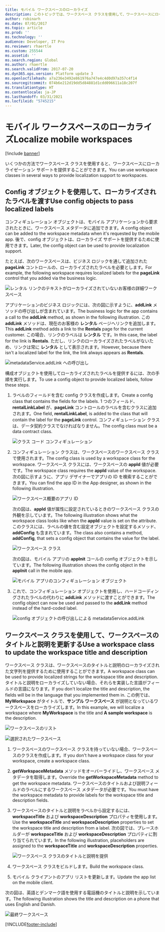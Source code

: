 ```yaml
---
title: モバイル ワークスペースのローカライズ
description: このトピックでは、ワークスペース クラスを使用して、ワークスペースにローカライゼーション サポートを提供する方法について説明します。
author: robinarh
ms.date: 07/01/2017
ms.topic: article
ms.prod: ''
ms.technology: ''
audience: Developer, IT Pro
ms.reviewer: rhaertle
ms.custom: 255544
ms.assetid: ''
ms.search.region: Global
ms.author: rhaertle
ms.search.validFrom: 2017-07-20
ms.dyn365.ops.version: Platform update 3
ms.openlocfilehash: a7a236e3492e861976a747e4c4d0d97a357c4f14
ms.sourcegitcommit: 074b6e212d19dd5d84881d1cdd096611a18c207f
ms.translationtype: HT
ms.contentlocale: ja-JP
ms.lasthandoff: 03/31/2021
ms.locfileid: "5745215"
---
```

# <a name="localize-mobile-workspaces"></a><span data-ttu-id="cf48a-103">モバイル ワークスペースのローカライズ</span><span class="sxs-lookup"><span data-stu-id="cf48a-103">Localize mobile workspaces</span></span>

[!include [banner](../../../includes/banner.md)]

<span data-ttu-id="cf48a-104">いくつかの方法でワークスペース クラスを使用すると、ワークスペースにローカライゼーション サポートを提供することができます。</span><span class="sxs-lookup"><span data-stu-id="cf48a-104">You can use workspace classes in several ways to provide localization support to workspaces.</span></span>

## <a name="use-config-objects-to-pass-localized-labels"></a><span data-ttu-id="cf48a-105">Config オブジェクトを使用して、ローカライズされたラベルを渡す</span><span class="sxs-lookup"><span data-stu-id="cf48a-105">Use config objects to pass localized labels</span></span>
<span data-ttu-id="cf48a-106">コンフィギュレーション オブジェクトは、モバイル アプリケーションから要求されたときに、ワークスペース メタデータに追加できます。</span><span class="sxs-lookup"><span data-stu-id="cf48a-106">A config object can be added to the workspace metadata when it's requested by the mobile app.</span></span> <span data-ttu-id="cf48a-107">後で、config オブジェクトは、ローカライズ サポートを提供するために使用できます。</span><span class="sxs-lookup"><span data-stu-id="cf48a-107">Later, the config object can be used to provide localization support.</span></span> 

<span data-ttu-id="cf48a-108">たとえば、次のワークスペースは、ビジネス ロジックを通して追加された **pageLink** コントロールの、ローカライズされたラベルを必要とします。</span><span class="sxs-lookup"><span data-stu-id="cf48a-108">For example, the following workspace requires localized labels for the **pageLink** control that you added via the business logic.</span></span>

 ![レンタル リンクのテキストがローカライズされていないお客様の詳細ワークスペース](media/workspace-api/ConfigObjectsPage.png)

<span data-ttu-id="cf48a-110">アプリケーションのビジネス ロジックには、次の図に示すように、**addLink** メソッドの呼び出しが含まれています。</span><span class="sxs-lookup"><span data-stu-id="cf48a-110">The business logic for the app contains a call to the **addLink** method, as shown in the following illustration.</span></span> <span data-ttu-id="cf48a-111">この **addLink** メソッドは、現在のお客様の **レンタル** ページへリンクを追加します。</span><span class="sxs-lookup"><span data-stu-id="cf48a-111">This **addLink** method adds a link to the **Rentals** page for the current customer.</span></span> <span data-ttu-id="cf48a-112">この場合、リンクのラベルは **レンタル** です。</span><span class="sxs-lookup"><span data-stu-id="cf48a-112">In this case, the label for the link is **Rentals**.</span></span> <span data-ttu-id="cf48a-113">ただし、リンクのローカライズされたラベルがないため、リンクは常に **レンタル** として表示されます。</span><span class="sxs-lookup"><span data-stu-id="cf48a-113">However, because there isn't a localized label for the link, the link always appears as **Rentals**.</span></span>

![metadataService.addLink への呼び出し](media/workspace-api/ConfigObjectsBusinessLogicOriginal.png)

<span data-ttu-id="cf48a-115">構成オブジェクトを使用してローカライズされたラベルを提供するには、次の手順を実行します。</span><span class="sxs-lookup"><span data-stu-id="cf48a-115">To use a config object to provide localized labels, follow these steps.</span></span>

1. <span data-ttu-id="cf48a-116">ラベルのフィールドを含む config クラスを作成します。</span><span class="sxs-lookup"><span data-stu-id="cf48a-116">Create a config class that contains the fields for the labels.</span></span> <span data-ttu-id="cf48a-117">1 つのフィールド、**rentalLinkLabel** が、**pageLink** コントロールのラベルを含むクラスに追加されます。</span><span class="sxs-lookup"><span data-stu-id="cf48a-117">One field, **rentalLinkLabel**, is added to the class that will contain the label for the **pageLink** control.</span></span> <span data-ttu-id="cf48a-118">コンフィギュレーション クラスは、データ契約クラスでなければなりません。</span><span class="sxs-lookup"><span data-stu-id="cf48a-118">The config class must be a data contract class.</span></span>

    ![クラス コード コンフィギュレーション](media/workspace-api/ConfigClass.png)

2. <span data-ttu-id="cf48a-120">コンフィギュレーション クラスは、ワークスペースのワークスペース クラスで使用されます。</span><span class="sxs-lookup"><span data-stu-id="cf48a-120">The config class is used by a workspace class for the workspace.</span></span> <span data-ttu-id="cf48a-121">ワークスペース クラスには、ワークスペースの **appId** 値が必要です。</span><span class="sxs-lookup"><span data-stu-id="cf48a-121">The workspace class requires the **appId** value of the workspace.</span></span> <span data-ttu-id="cf48a-122">次の図に示すように、アプリ デザイナーでアプリの ID を検索することができます。</span><span class="sxs-lookup"><span data-stu-id="cf48a-122">You can find the app ID in the App designer, as shown in the following illustration.</span></span>

    ![ワークスペース概要のアプリ ID](media/workspace-api/ConfigWorkspaceSummary.png)

    <span data-ttu-id="cf48a-124">次の図は、**appId** 値が属性に設定されているときのワークスペース クラスの外観を示しています。</span><span class="sxs-lookup"><span data-stu-id="cf48a-124">The following illustration shows what the workspace class looks like when the **appId** value is set on the attribute.</span></span> <span data-ttu-id="cf48a-125">このクラスには、ラベルの値を含む設定オブジェクトを設定するメソッド、**addConfig** も含まれています。</span><span class="sxs-lookup"><span data-stu-id="cf48a-125">The class also contains a method, **addConfig**, that sets a config object that contains the value for the label.</span></span>

    ![ワークスペース クラス](media/workspace-api/ConfigWorkspace.png)

    <span data-ttu-id="cf48a-127">次の図は、モバイル アプリの **appInit** コールの config オブジェクトを示しています。</span><span class="sxs-lookup"><span data-stu-id="cf48a-127">The following illustration shows the config object in the **appInit** call in the mobile app.</span></span>

    ![モバイル アプリのコンフィギュレーション オブジェクト](media/workspace-api/ConfigClientSide.png)

3. <span data-ttu-id="cf48a-129">これで、コンフィギュレーション オブジェクトを使用し、ハードコーディングされたラベルの代わりに **addLink** メソッドに渡すことができます。</span><span class="sxs-lookup"><span data-stu-id="cf48a-129">The config object can now be used and passed to the **addLink** method instead of the hard-coded label.</span></span>

    ![config オブジェクトの呼び出しによる metadataService.addLink](media/workspace-api/ConfigObjectsBusinessLogicFinal.png)

## <a name="use-a-workspace-class-to-update-the-workspace-title-and-description"></a><span data-ttu-id="cf48a-131">ワークスペース クラスを使用して、ワークスペースのタイトルと説明を更新する</span><span class="sxs-lookup"><span data-stu-id="cf48a-131">Use a workspace class to update the workspace title and description</span></span>
<span data-ttu-id="cf48a-132">ワークスペース クラスは、ワークスペースのタイトルと説明のローカライズされた文字列を提供するために使用することができます。</span><span class="sxs-lookup"><span data-stu-id="cf48a-132">A workspace class can be used to provide localized strings for the workspace title and description.</span></span> <span data-ttu-id="cf48a-133">タイトルと説明をローカライズしていない場合、それらを実装した言語がフィールドの言語になります。</span><span class="sxs-lookup"><span data-stu-id="cf48a-133">If you don't localize the title and description, the fields will be in the language that you implemented them in.</span></span> <span data-ttu-id="cf48a-134">この例では、**MyWorkspace** がタイトルで、**サンプル ワークスペース** が説明となっているワークスペースをローカライズします。</span><span class="sxs-lookup"><span data-stu-id="cf48a-134">In this example, we will localize a workspace where **MyWorkspace** is the title and **A sample workspace** is the description.</span></span>

![ワークスペースのリスト](media/workspace-api/LocalizeWorkspaceTitle.png) 

![選択されたワークスペース](media/workspace-api/LocalizeWorkspaceOriginal.png)

1. <span data-ttu-id="cf48a-137">ワークスペースのワークスペース クラスを持っていない場合、ワークスペースのクラスを作成します。</span><span class="sxs-lookup"><span data-stu-id="cf48a-137">If you don't have a workspace class for your workspace, create a workspace class.</span></span>
2. <span data-ttu-id="cf48a-138">**getWorkspaceMetadata** メソッドをオーバーライドし、ワークスペース メタデータを取得します。</span><span class="sxs-lookup"><span data-stu-id="cf48a-138">Override the **getWorkspaceMetadata** method to get the workspace metadata.</span></span> <span data-ttu-id="cf48a-139">ワークスペースのタイトルおよび説明フィールドのラベルにするワークスペース メタデータが必要です。</span><span class="sxs-lookup"><span data-stu-id="cf48a-139">You must have the workspace metadata to provide labels for the workspace title and description fields.</span></span>
3. <span data-ttu-id="cf48a-140">ワークスペースのタイトルと説明をラベルから設定するには、**workspaceTitle** および **workspaceDescription** プロパティを使用します。</span><span class="sxs-lookup"><span data-stu-id="cf48a-140">Use the **workspaceTitle** and **workspaceDescription** properties to set the workspace title and description from a label.</span></span> <span data-ttu-id="cf48a-141">次の図では、プレースホルダーが **workspaceTitle** および **workspaceDescription** プロパティに割り当てられています。</span><span class="sxs-lookup"><span data-stu-id="cf48a-141">In the following illustration, placeholders are assigned to the **workspaceTitle** and **workspaceDescription** properties.</span></span>

    ![ワークスペース クラスのタイトルと説明を提供](media/workspace-api/LocalizeWorkspaceClass.png)

4. <span data-ttu-id="cf48a-143">ワークスペース クラスをビルドします。</span><span class="sxs-lookup"><span data-stu-id="cf48a-143">Build the workspace class.</span></span>
5. <span data-ttu-id="cf48a-144">モバイル クライアントのアプリ リストを更新します。</span><span class="sxs-lookup"><span data-stu-id="cf48a-144">Update the app list on the mobile client.</span></span>

<span data-ttu-id="cf48a-145">次の図は、英語とデンマーク語を使用する電話機のタイトルと説明を示しています。</span><span class="sxs-lookup"><span data-stu-id="cf48a-145">The following illustration shows the title and description on a phone that uses English and Danish.</span></span>

![最終ワークスペース](media/workspace-api/LocalizeWorkspaceFinal.png)


[!INCLUDE[footer-include](../../../../../includes/footer-banner.md)]